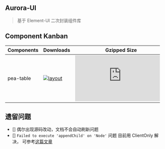 ## Aurora-UI

> 基于 Element-UI 二次封装组件库

## Component Kanban

| Components | Downloads | Gzipped Size |
| --- | --- |  --- |
| pea-table | [![layout](https://img.shields.io/npm/dw/@ant-design/pro-layout.svg)](https://www.npmjs.com/package/@ant-design/pro-layout)  | [![](https://img.badgesize.io/https:/unpkg.com/@ant-design/pro-layout/dist/layout.min.js?label=Gzipped%20JS&compression=gzip&style=flat-square)](https://unpkg.com/browse/@ant-design/pro-layout/dist/layout.min.js) |

## 遗留问题

- [] 偶尔出现源码改动，文档不会自动刷新问题
- [] `Failed to execute 'appendChild' on 'Node'` 问题 目前用 ClientOnly 解决， 可参考[这篇文章](https://wxsm.space/posts/2020-10-25-a-difficult-debug-note.html)

